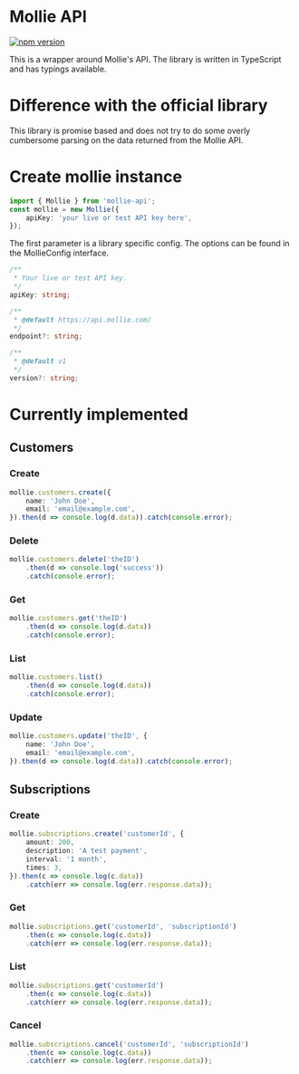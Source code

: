 # Mollie API
[![npm version](https://img.shields.io/npm/v/mollie-api.svg?style=for-the-badge)](https://www.npmjs.com/package/mollie-api)

This is a wrapper around Mollie's API.
The library is written in TypeScript and has typings available.

# Difference with the official library
This library is promise based and does not try to do some overly cumbersome
parsing on the data returned from the Mollie API.

# Create mollie instance
```TypeScript
import { Mollie } from 'mollie-api';
const mollie = new Mollie({
    apiKey: 'your live or test API key here',
});
```

The first parameter is a library specific config. The options can be found in
the MollieConfig interface.

```TypeScript
/**
 * Your live or test API key.
 */
apiKey: string;

/**
 * @default https://api.mollie.com/
 */
endpoint?: string;

/**
 * @default v1
 */
version?: string;
```

# Currently implemented

## Customers

### Create
```TypeScript
mollie.customers.create({
    name: 'John Doe',
    email: 'email@example.com',
}).then(d => console.log(d.data)).catch(console.error);
```

### Delete
```TypeScript
mollie.customers.delete('theID')
    .then(d => console.log('success'))
    .catch(console.error);
```

### Get
```TypeScript
mollie.customers.get('theID')
    .then(d => console.log(d.data))
    .catch(console.error);
```

### List
```TypeScript
mollie.customers.list()
    .then(d => console.log(d.data))
    .catch(console.error);
```

### Update
```TypeScript
mollie.customers.update('theID', {
    name: 'John Doe',
    email: 'email@example.com',
}).then(d => console.log(d.data)).catch(console.error);
```

## Subscriptions

### Create
```TypeScript
mollie.subscriptions.create('customerId', {
    amount: 200,
    description: 'A test payment',
    interval: '1 month',
    times: 3,
}).then(c => console.log(c.data))
    .catch(err => console.log(err.response.data));
```

### Get
```TypeScript
mollie.subscriptions.get('customerId', 'subscriptionId')
    .then(c => console.log(c.data))
    .catch(err => console.log(err.response.data));
```

### List
```TypeScript
mollie.subscriptions.get('customerId')
    .then(c => console.log(c.data))
    .catch(err => console.log(err.response.data));
```

### Cancel
```TypeScript
mollie.subscriptions.cancel('customerId', 'subscriptionId')
    .then(c => console.log(c.data))
    .catch(err => console.log(err.response.data));
```

